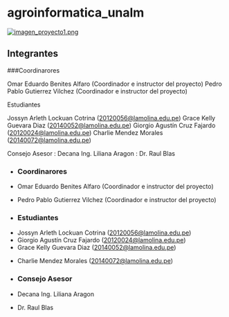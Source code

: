 # agroinformatica_unalm


[![imagen_proyecto1.png](https://s4.postimg.org/rncpf7gel/imagen_proyecto1.png)](https://postimg.org/image/dtocq5nt5/)


## Integrantes


###Coordinarores	 

Omar Eduardo Benites Alfaro   (Coordinador e instructor del proyecto)
Pedro Pablo Gutierrez Vilchez (Coordinador e instructor del proyecto)
                
Estudiantes

Jossyn Arleth Lockuan Cotrina    (<20120056@lamolina.edu.pe>)
Grace Kelly Guevara Diaz         (<20140052@lamolina.edu.pe>)
Giorgio Agustín Cruz Fajardo     (<20120024@lamolina.edu.pe>)
Charlie Mendez Morales           (<20140072@lamolina.edu.pe>)
                  
                  
Consejo Asesor : Decana Ing. Liliana Aragon
               : Dr. Raul Blas 	


* ### Coordinarores	

- Omar Eduardo Benites Alfaro   (Coordinador e instructor del proyecto)
+ Pedro Pablo Gutierrez Vilchez (Coordinador e instructor del proyecto)

* ### Estudiantes	

- Jossyn Arleth Lockuan Cotrina    (<20120056@lamolina.edu.pe>)
- Giorgio Agustín Cruz Fajardo     (<20120024@lamolina.edu.pe>)
- Grace Kelly Guevara Diaz         (<20140052@lamolina.edu.pe>)
+ Charlie Mendez Morales           (<20140072@lamolina.edu.pe>)

* ### Consejo Asesor

- Decana Ing. Liliana Aragon
+ Dr. Raul Blas 	






